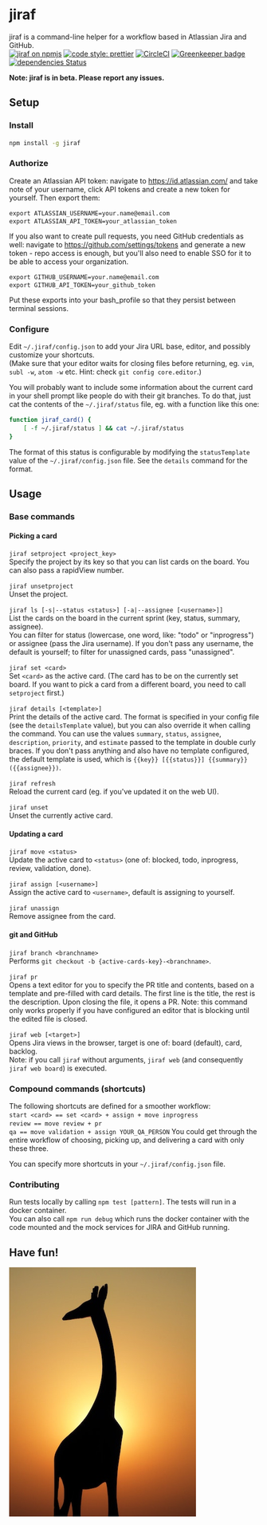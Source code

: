 # jiraf

jiraf is a command-line helper for a workflow based in Atlassian Jira and GitHub.  
[![jiraf on npmjs](https://img.shields.io/npm/v/jiraf.svg?colorB=blue)](https://www.npmjs.com/package/jiraf)
[![code style: prettier](https://img.shields.io/badge/code_style-prettier-ff69b4.svg?style=flat-square)](https://github.com/prettier/prettier)
[![CircleCI](https://circleci.com/gh/endreymarcell/jiraf.svg?style=svg)](https://circleci.com/gh/endreymarcell/jiraf)
[![Greenkeeper badge](https://badges.greenkeeper.io/endreymarcell/jiraf.svg)](https://greenkeeper.io/)
[![dependencies Status](https://david-dm.org/endreymarcell/jiraf/status.svg)](https://david-dm.org/endreymarcell/jiraf)


__Note: jiraf is in beta. Please report any issues.__  

## Setup

### Install
```bash
npm install -g jiraf
```  

### Authorize
Create an Atlassian API token: navigate to https://id.atlassian.com/ and take note of your username, click API tokens and create a new token for yourself. Then export them:  
```
export ATLASSIAN_USERNAME=your.name@email.com
export ATLASSIAN_API_TOKEN=your_atlassian_token
```  

If you also want to create pull requests, you need GitHub credentials as well: navigate to https://github.com/settings/tokens and generate a new token - repo access is enough, but you'll also need to enable SSO for it to be able to access your organization.  
```
export GITHUB_USERNAME=your.name@email.com
export GITHUB_API_TOKEN=your_github_token
```  
Put these exports into your bash_profile so that they persist between terminal sessions.

### Configure
Edit `~/.jiraf/config.json` to add your Jira URL base, editor, and possibly customize your shortcuts.  
(Make sure that your editor waits for closing files before returning, eg. `vim`, `subl -w`, `atom -w` etc. Hint: check `git config core.editor`.)  

You will probably want to include some information about the current card in your shell prompt like people do with their git branches. To do that, just cat the contents of the `~/.jiraf/status` file, eg. with a function like this one:  
```bash
function jiraf_card() {
    [ -f ~/.jiraf/status ] && cat ~/.jiraf/status
}
```
The format of this status is configurable by modifying the `statusTemplate` value of the `~/.jiraf/config.json` file. See the `details` command for the format.  

## Usage

### Base commands

#### Picking a card  
`jiraf setproject <project_key>`  
Specify the project by its key so that you can list cards on the board. You can also pass a rapidView number.    

`jiraf unsetproject`  
Unset the project.  

`jiraf ls [-s|--status <status>] [-a|--assignee [<username>]]`  
List the cards on the board in the current sprint (key, status, summary, assignee).  
You can filter for status (lowercase, one word, like: "todo" or "inprogress") or assignee (pass the Jira username). If you don't pass any username, the default is yourself; to filter for unassigned cards, pass "unassigned".    

`jiraf set <card>`  
Set `<card>` as the active card. (The card has to be on the currently set board. If you want to pick a card from a different board, you need to call `setproject` first.)  

`jiraf details [<template>]`  
Print the details of the active card. The format is specified in your config file (see the `detailsTemplate` value), but you can also override it when calling the command. You can use the values `summary`, `status`, `assignee`, `description`, `priority`, and `estimate` passed to the template in double curly braces. If you don't pass anything and also have no template configured, the default template is used, which is `{{key}} [{{status}}] {{summary}} ({{assignee}})`.  

`jiraf refresh`  
Reload the current card (eg. if you've updated it on the web UI).  
  
`jiraf unset`  
Unset the currently active card.  

#### Updating a card  
`jiraf move <status>`  
Update the active card to `<status>` (one of: blocked, todo, inprogress, review, validation, done).  

`jiraf assign [<username>]`  
Assign the active card to `<username>`, default is assigning to yourself.  

`jiraf unassign`  
Remove assignee from the card.  

#### git and GitHub
`jiraf branch <branchname>`  
Performs `git checkout -b {active-cards-key}-<branchname>`.    

`jiraf pr`  
Opens a text editor for you to specify the PR title and contents, based on a template and pre-filled with card details. The first line is the title, the rest is the description. Upon closing the file, it opens a PR. Note: this command only works properly if you have configured an editor that is blocking until the edited file is closed.  

`jiraf web [<target>]`  
Opens Jira views in the browser, target is one of: board (default), card, backlog.  
Note: if you call `jiraf` without arguments, `jiraf web` (and consequently `jiraf web board`) is executed.  

### Compound commands (shortcuts)
The following shortcuts are defined for a smoother workflow:  
`start <card> == set <card> + assign + move inprogress`  
`review == move review + pr`  
`qa == move validation + assign YOUR_QA_PERSON`
You could get through the entire workflow of choosing, picking up, and delivering a card with only these three.

You can specify more shortcuts in your `~/.jiraf/config.json` file.  

### Contributing
Run tests locally by calling `npm test [pattern]`. The tests will run in a docker container.    
You can also call `npm run debug` which runs the docker container with the code mounted and the mock services for JIRA and GitHub running.  

## Have fun!
![Photo by Rajiv Bajaj on Unsplash](giraffe.jpg)
